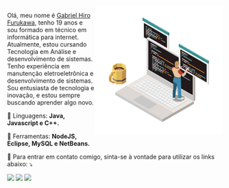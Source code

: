 <img src="https://github.com/GabrielHiro/GabrielHiro/blob/dbe6cf0c0c801521340018d8aee246d87f1f192b/Imagens/Imagemperfil.png" min-width="250px" max-width="350px" width="300px" align="right" alt="Computador iuriCode">

<p align="left"> 
  Olá, meu nome é <a href="https://criarmeulink.com.br/u/1683233461" alt="Gmail">Gabriel Hiro Furukawa</a>, tenho 19 anos e sou formado em técnico em informática para internet. Atualmente, estou cursando Tecnologia em Análise e desenvolvimento de sistemas. Tenho experiência em manutenção eletroeletrônica e desenvolvimento de sistemas. Sou entusiasta de tecnologia e inovação, e estou sempre buscando aprender algo novo.
</p>

<p align="left">
  🧠 Linguagens: <strong>Java, Javascript e C++.</strong>
</p>

<p align="left">
  💼 Ferramentas: <strong>NodeJS, Eclipse, MySQL e NetBeans.</strong>
</p>

<p align="left">
  💌 Para entrar em contato comigo, sinta-se à vontade para utilizar os links abaixo: ⤵️
</p>

<p align="left">
  <a href="https://criarmeulink.com.br/u/1683233461" alt="Gmail">
  <img src="https://img.shields.io/badge/-Gmail-FF0000?style=flat-square&labelColor=FF0000&logo=gmail&logoColor=white&link=https://criarmeulink.com.br/u/1683233461" /></a>

  <a href="https://www.linkedin.com/in/hiro-gabri3l/" alt="Linkedin">
  <img src="https://img.shields.io/badge/-Linkedin-0e76a8?style=flat-square&logo=Linkedin&logoColor=white&link=LINK-DO-SEU-LINKEDIN" /></a>
  
 <a href="https://wa.me/5515991050324?text=Ol%C3%A1%2C+Vim+Pelo+seu+GitHub%21" alt="WhatsApp">
  <img src="https://img.shields.io/badge/-WhatsApp-25d366?style=flat-square&labelColor=25d366&logo=whatsapp&logoColor=white&link=API-DO-SEU-WHATSAPP"/></a>

</p>  
